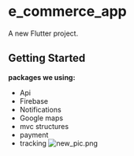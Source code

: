 # e_commerce_app

A new Flutter project.

## Getting Started

**packages we using:**

- Api
- Firebase
- Notifications
- Google maps
- mvc structures
- payment
- tracking
![new_pic.png](..%2F..%2FDesktop%2Fnew_pic.png)

